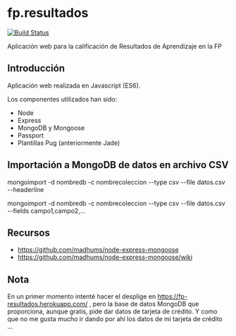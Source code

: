 # fp.resultados

[![Build Status](https://travis-ci.org/jamj2000/fp.resultados.svg?branch=master)](https://travis-ci.org/jamj2000/fp.resultados) 

Aplicación web para la calificación de Resultados de Aprendizaje en la FP

## Introducción

Aplicación web realizada en Javascript (ES6). 

Los componentes utilizados han sido:

- Node
- Express
- MongoDB y Mongoose
- Passport
- Plantillas Pug (anteriormente Jade)


## Importación a MongoDB de datos en archivo CSV

mongoimport -d nombredb -c nombrecoleccion --type csv --file datos.csv --headerline

mongoimport -d nombredb -c nombrecoleccion --type csv --file datos.csv --fields campo1,campo2,...



## Recursos

- https://github.com/madhums/node-express-mongoose
- https://github.com/madhums/node-express-mongoose/wiki


## Nota

En un primer momento intenté hacer el desplige en https://fp-resultados.herokuapp.com/ , pero la base de datos MongoDB que proporciona, aunque gratis, pide dar datos de tarjeta de crédito. Y como que no me gusta mucho ir dando por ahí los datos de mi tarjeta de crédito ...
